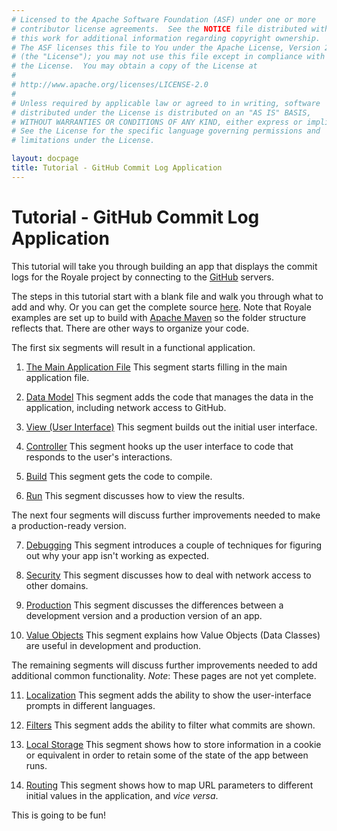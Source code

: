 ```yaml
---
# Licensed to the Apache Software Foundation (ASF) under one or more
# contributor license agreements.  See the NOTICE file distributed with
# this work for additional information regarding copyright ownership.
# The ASF licenses this file to You under the Apache License, Version 2.0
# (the "License"); you may not use this file except in compliance with
# the License.  You may obtain a copy of the License at
# 
# http://www.apache.org/licenses/LICENSE-2.0
# 
# Unless required by applicable law or agreed to in writing, software
# distributed under the License is distributed on an "AS IS" BASIS,
# WITHOUT WARRANTIES OR CONDITIONS OF ANY KIND, either express or implied.
# See the License for the specific language governing permissions and
# limitations under the License.

layout: docpage
title: Tutorial - GitHub Commit Log Application
---
```

# Tutorial - GitHub Commit Log Application

This tutorial will take you through building an app that displays the commit logs for the Royale project by connecting to the <a href="https://github.com/" target="_blank">GitHub</a> servers.

The steps in this tutorial start with a blank file and walk you through what to add and why. Or you can get the complete source <a href="https://github.com/apache/royale-asjs/blob/develop/examples/express/GitHubCommitLogViewer" target="_blank">here</a>. Note that Royale examples are set up to build with <a href="https://maven.apache.org/" target="_blank">Apache Maven</a> so the folder structure reflects that. There are other ways to organize your code.

The first six segments will result in a functional application.

1. [The Main Application File](create-an-application/application-tutorial/main.html) This segment starts filling in the main application file.

2. [Data Model](create-an-application/application-tutorial/data.html) This segment adds the code that manages the data in the application, including network access to GitHub.

3. [View (User Interface)](create-an-application/application-tutorial/view.html) This segment builds out the initial user interface.

4. [Controller](create-an-application/application-tutorial/controller.html) This segment hooks up the user interface to code that responds to the user's interactions.

5. [Build](create-an-application/application-tutorial/build.html) This segment gets the code to compile.

6. [Run](create-an-application/application-tutorial/deploy.html) This segment discusses how to view the results.

The next four segments will discuss further improvements needed to make a production-ready version.

7. [Debugging](create-an-application/application-tutorial/debug.html) This segment introduces a couple of techniques for figuring out why your app isn't working as expected.

8. [Security](create-an-application/application-tutorial/security.html) This segment discusses how to deal with network access to other domains.

9. [Production](create-an-application/application-tutorial/production.html) This segment discusses the differences between a development version and a production version of an app.

10. [Value Objects](create-an-application/application-tutorial/value-objects.html) This segment explains how Value Objects (Data Classes) are useful in development and production.

The remaining segments will discuss further improvements needed to add additional common functionality. *Note*: These pages are not yet complete.

11. [Localization](create-an-application/application-tutorial/locales.html) This segment adds the ability to show the user-interface prompts in different languages.

12. [Filters](create-an-application/application-tutorial/filters.html) This segment adds the ability to filter what commits are shown.

13. [Local Storage](create-an-application/application-tutorial/local-storage.html) This segment shows how to store information in a cookie or equivalent in order to retain some of the state of the app between runs.

14. [Routing](create-an-application/application-tutorial/routing.html) This segment shows how to map URL parameters to different initial values in the application, and _vice versa_.

This is going to be fun!

